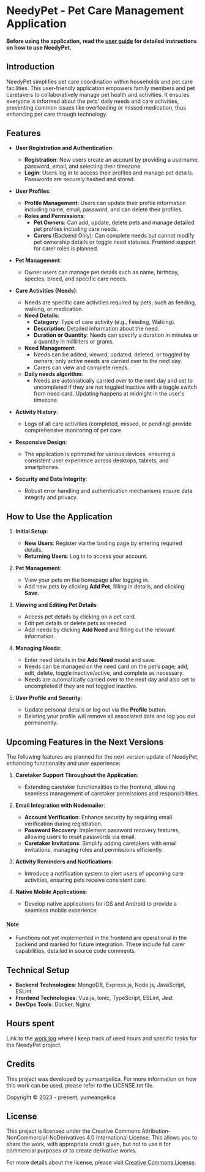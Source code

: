 # NeedyPet - Pet Care Management Application

#### Before using the application, read the [user guide](#how-to-use-the-application) for detailed instructions on how to use NeedyPet.

## Introduction

NeedyPet simplifies pet care coordination within households and pet care facilities. This user-friendly application empowers family members and pet caretakers to collaboratively manage pet health and activities. It ensures everyone is informed about the pets' daily needs and care activities, preventing common issues like overfeeding or missed medication, thus enhancing pet care through technology.

## Features

- **User Registration and Authentication**:
  - **Registration**: New users create an account by providing a username, password, email, and selecting their timezone.
  - **Login**: Users log in to access their profiles and manage pet details. Passwords are securely hashed and stored.

- **User Profiles**:
  - **Profile Management**: Users can update their profile information including name, email, password, and can delete their profiles.
  - **Roles and Permissions**:
    - **Pet Owners**: Can add, update, delete pets and manage detailed pet profiles including care needs.
    - **Carers** (Backend Only): Can complete needs but cannot modify pet ownership details or toggle need statuses. Frontend support for carer roles is planned.

- **Pet Management**:
  - Owner users can manage pet details such as name, birthday, species, breed, and specific care needs.

- **Care Activities (Needs)**:
  - Needs are specific care activities required by pets, such as feeding, walking, or medication.
  - **Need Details**:
    - **Category**: Type of care activity (e.g., Feeding, Walking).
    - **Description**: Detailed information about the need.
    - **Duration or Quantity**: Needs can specify a duration in minutes or a quantity in milliliters or grams.
  - **Need Management**:
    - Needs can be added, viewed, updated, deleted, or toggled by owners; only active needs are carried over to the next day.
    - Carers can view and complete needs.
  - **Daily needs algorithm**:
    - Needs are automatically carried over to the next day and set to uncompleted if they are not toggled inactive with a toggle switch from need card. Updating happens at midnight in the user's timezone.

- **Activity History**:
  - Logs of all care activities (completed, missed, or pending) provide comprehensive monitoring of pet care.

- **Responsive Design**:
  - The application is optimized for various devices, ensuring a consistent user experience across desktops, tablets, and smartphones.

- **Security and Data Integrity**:
  - Robust error handling and authentication mechanisms ensure data integrity and privacy.

## How to Use the Application

1. **Initial Setup**:
   - **New Users**: Register via the landing page by entering required details.
   - **Returning Users**: Log in to access your account.

2. **Pet Management**:
   - View your pets on the homepage after logging in.
   - Add new pets by clicking **Add Pet**, filling in details, and clicking **Save**.

3. **Viewing and Editing Pet Details**:
   - Access pet details by clicking on a pet card.
   - Edit pet details or delete pets as needed.
   - Add needs by clicking **Add Need** and filling out the relevant information.

4. **Managing Needs**:
   - Enter need details in the **Add Need** modal and save.
   - Needs can be managed on the need card on the pet’s page; add, edit, delete, toggle inactive/active, and complete as necessary.
   - Needs are automatically carried over to the next day and also set to uncompleted if they are not toggled inactive.

5. **User Profile and Security**:
   - Update personal details or log out via the **Profile** button.
   - Deleting your profile will remove all associated data and log you out permanently.

## Upcoming Features in the Next Versions

The following features are planned for the next version update of NeedyPet, enhancing functionality and user experience:

1. **Caretaker Support Throughout the Application**:
   - Extending caretaker functionalities to the frontend, allowing seamless management of caretaker permissions and responsibilities.

2. **Email Integration with Nodemailer**:
   - **Account Verification**: Enhance security by requiring email verification during registration.
   - **Password Recovery**: Implement password recovery features, allowing users to reset passwords via email.
   - **Caretaker Invitations**: Simplify adding caretakers with email invitations, managing roles and permissions efficiently.

3. **Activity Reminders and Notifications**:
   - Introduce a notification system to alert users of upcoming care activities, ensuring pets receive consistent care.

4. **Native Mobile Applications**:
   - Develop native applications for iOS and Android to provide a seamless mobile experience.

#### Note

  - Functions not yet implemented in the frontend are operational in the backend and marked for future integration. These include full carer capabilities, detailed in source code comments.

## Technical Setup

- **Backend Technologies**: MongoDB, Express.js, Node.js, JavaScript, ESLint
- **Frontend Technologies**: Vue.js, Ionic, TypeScript, ESLint, Jest
- **DevOps Tools**: Docker, Nginx


## Hours spent

Link to the [work log](https://github.com/yumeangelica/needypet/blob/main/documentation/usedHours.md) where I keep track of used hours and specific tasks for the NeedyPet project.

## Credits

This project was developed by yumeangelica. For more information on how this work can be used, please refer to the LICENSE.txt file.

Copyright © 2023 - present; yumeangelica

## License

This project is licensed under the Creative Commons Attribution-NonCommercial-NoDerivatives 4.0 International License. This allows you to share the work, with appropriate credit given, but not to use it for commercial purposes or to create derivative works.

For more details about the license, please visit [Creative Commons License](https://creativecommons.org/licenses/by-nc-nd/4.0/).
